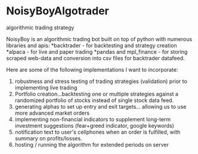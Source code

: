 # NoisyBoyAlgotrader
algorithmic trading strategy

NoisyBoy is an algorithmic trading bot built on top of python with numerous libraries and apis: 
*backtrader - for backtesting and strategy creation 
*alpaca - for live and paper trading 
*pandas and mpl_finance - for storing scraped web-data and conversion into csv files for backtrader datafeed. 

Here are some of the following implementations I want to incorporate: 
1. robustness and stress testing of trading strategies (validation) prior to implementing live trading
2. Portfolio creation...backtesting one or multiple strategies against a randomized portfolio of stocks instead of single stock data feed. 
3. generating alphas to set up entry and exit targets... allowing us to use more advanced market orders
4. implementing non-financial indicators to supplement long-term investment suggestions (fear+greed indicator, google keywords)
5. notification text to user's cellphones when an order is fulfilled, with summary on profits/losses. 
6. hosting / running the algorithm for extended periods on server
